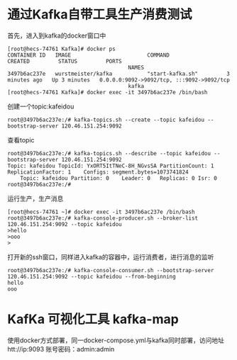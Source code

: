 
# 通过Kafka自带工具生产消费测试

首先，进入到kafka的docker窗口中
```
[root@hecs-74761 Kafka]# docker ps
CONTAINER ID   IMAGE                        COMMAND                  CREATED         STATUS         PORTS                                                                                          
                                      NAMES
3497b6ac237e   wurstmeister/kafka           "start-kafka.sh"         3 minutes ago   Up 3 minutes   0.0.0.0:9092->9092/tcp, :::9092->9092/tcp                                                      
                                      kafka
[root@hecs-74761 Kafka]# docker exec -it 3497b6ac237e /bin/bash

```

创建一个topic:kafeidou
```
root@3497b6ac237e:/# kafka-topics.sh --create --topic kafeidou --bootstrap-server 120.46.151.254:9092

```

查看topic
```
root@3497b6ac237e:/# kafka-topics.sh --describe --topic kafeidou --bootstrap-server 120.46.151.254:9092
Topic: kafeidou	TopicId: YxORT5ItTNeC-8H_NGvsSA	PartitionCount: 1	ReplicationFactor: 1	Configs: segment.bytes=1073741824
	Topic: kafeidou	Partition: 0	Leader: 0	Replicas: 0	Isr: 0
root@3497b6ac237e:/# 
```

运行生产，生产消息
```
[root@hecs-74761 ~]# docker exec -it 3497b6ac237e /bin/bash
root@3497b6ac237e:/# kafka-console-producer.sh --broker-list 120.46.151.254:9092 --topic kafeidou
>hello
>ooo
>
```

打开新的ssh窗口，同样进入kafka的容器中，运行消费者，进行消息的监听
```
root@3497b6ac237e:/# kafka-console-consumer.sh --bootstrap-server 120.46.151.254:9092 --topic kafeidou --from-beginning
hello
ooo

```


# KafKa 可视化工具 kafka-map

使用docker方式部署，同一docker-compose.yml与kafka同时部署，访问地址htt://ip:9093 账号密码：admin:admin
